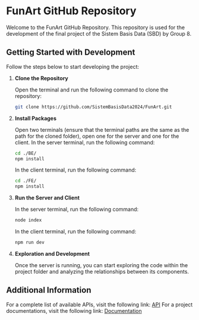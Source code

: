 # FunArt GitHub Repository

Welcome to the FunArt GitHub Repository. This repository is used for the development of the final project of the Sistem Basis Data (SBD) by Group 8.

## Getting Started with Development

Follow the steps below to start developing the project:

1. **Clone the Repository**

   Open the terminal and run the following command to clone the repository:

   ```bash
   git clone https://github.com/SistemBasisData2024/FunArt.git
   ```

2. **Install Packages**

   Open two terminals (ensure that the terminal paths are the same as the path for the cloned folder), open one for the server and one for the client. In the server terminal, run the following command:

   ```bash
   cd ./BE/
   npm install
   ```

   In the client terminal, run the following command:

   ```bash
   cd ./FE/
   npm install
   ```

3. **Run the Server and Client**

   In the server terminal, run the following command:

   ```bash
   node index
   ```

   In the client terminal, run the following command:

   ```bash
   npm run dev
   ```

4. **Exploration and Development**

   Once the server is running, you can start exploring the code within the project folder and analyzing the relationships between its components.

## Additional Information

For a complete list of available APIs, visit the following link: [API](https://docs.google.com/spreadsheets/d/1kkk8PrsNgHSRTqGnsTj7RSbHlO0dJY79YoGiVjR3GGM/edit#gid=854642831)
For a project documentations, visit the following link: [Documentation](https://drive.google.com/drive/folders/13zTS4WExf1lOa73zLb9PEdcmSC5Z0L-v?usp=sharing)
